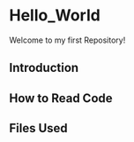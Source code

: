 # Hello_World
Welcome to my first Repository!

## Introduction

## How to Read Code

## Files Used


